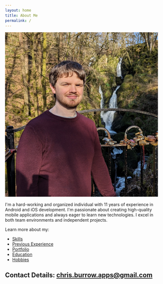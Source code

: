 ```yaml
---
layout: home
title: About Me
permalink: /
---
```


![chris_burrow.jpg](/images/chris_burrow.jpg)

I'm a hard-working and organized individual with 11 years of experience in Android and iOS development. I'm passionate about creating high-quality mobile applications and always eager to learn new technologies.  I excel in both team environments and independent projects.

Learn more about my:

* [Skills](/cv/skills)
* [Previous Experience](/cv/previous-experience)
* [Portfolio](/cv/portfolio)
* [Education](/cv/education)
* [Hobbies](/cv/hobbies)

## Contact Details: [chris.burrow.apps@gmail.com](mailto:chris.burrow.apps@gmail.com)
